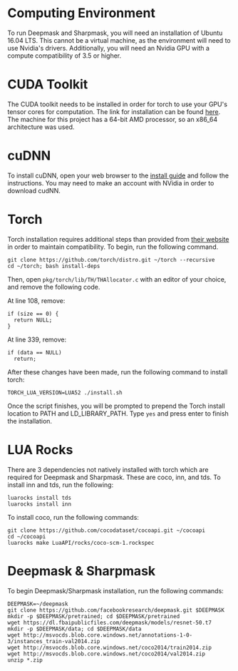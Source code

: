 # Computing Environment

To run Deepmask and Sharpmask, you will need an installation of Ubuntu 16.04 LTS.
This cannot be a virtual machine, as the environment will need to use Nvidia's drivers.
Additionally, you will need an Nvidia GPU with a compute compatibility of 3.5 or higher.

# CUDA Toolkit

The CUDA toolkit needs to be installed in order for torch to use your GPU's tensor cores for computation.
The link for installation can be found [here](https://developer.nvidia.com/cuda-92-download-archive).
The machine for this project has a 64-bit AMD processor, so an x86_64 architecture was used.

# cuDNN

To install cuDNN, open your web browser to the [install guide](https://developer.nvidia.com/compute/machine-learning/cudnn/secure/v5.1/prod/doc/cudnn_install-txt) and follow the instructions.
You may need to make an account with NVidia in order to download cudNN.

# Torch

Torch installation requires additional steps than provided from [their website](torch.ch) in order to maintain compatibility.
To begin, run the following command.

```
git clone https://github.com/torch/distro.git ~/torch --recursive
cd ~/torch; bash install-deps
```

Then, open `pkg/torch/lib/TH/THAllocator.c` with an editor of your choice, and remove the following code.

At line 108, remove:
```
if (size == 0) {
  return NULL;
}
```

At line 339, remove:
```
if (data == NULL)
  return;
```

After these changes have been made, run the following command to install torch:

```
TORCH_LUA_VERSION=LUA52 ./install.sh
```

Once the script finishes, you will be prompted to prepend the Torch install location to PATH and LD_LIBRARY_PATH.
Type `yes` and press enter to finish the installation.

# LUA Rocks

There are 3 dependencies not natively installed with torch which are required for Deepmask and Sharpmask.
These are coco, inn, and tds.
To install inn and tds, run the following:

```
luarocks install tds
luarocks install inn
```

To install coco, run the following commands:

```
git clone https://github.com/cocodataset/cocoapi.git ~/cocoapi
cd ~/cocoapi
luarocks make LuaAPI/rocks/coco-scm-1.rockspec
```

# Deepmask & Sharpmask

To begin Deepmask/Sharpmask installation, run the following commands:

```
DEEPMASK=~/deepmask
git clone https://github.com/facebookresearch/deepmask.git $DEEPMASK
mkdir -p $DEEPMASK/pretrained; cd $DEEPMASK/pretrained
wget https://dl.fbaipublicfiles.com/deepmask/models/resnet-50.t7
mkdir -p $DEEPMASK/data; cd $DEEPMASK/data
wget http://msvocds.blob.core.windows.net/annotations-1-0-3/instances_train-val2014.zip
wget http://msvocds.blob.core.windows.net/coco2014/train2014.zip
wget http://msvocds.blob.core.windows.net/coco2014/val2014.zip
unzip *.zip
```

